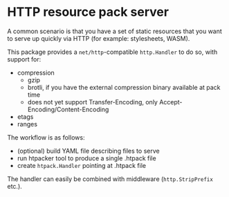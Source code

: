 # HTTP resource pack server

A common scenario is that you have a set of static resources that you want to
serve up quickly via HTTP (for example: stylesheets, WASM).

This package provides a `net/http`-compatible `http.Handler` to do so, with
support for:
- compression
  - gzip
  - brotli, if you have the external compression binary available at pack time
  - does not yet support Transfer-Encoding, only Accept-Encoding/Content-Encoding
- etags
- ranges

The workflow is as follows:
- (optional) build YAML file describing files to serve
- run htpacker tool to produce a single .htpack file
- create `htpack.Handler` pointing at .htpack file

The handler can easily be combined with middleware (`http.StripPrefix` etc.).
